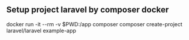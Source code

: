 ## Setup project laravel by composer docker
docker run -it --rm -v $PWD:/app composer composer create-project laravel/laravel example-app
